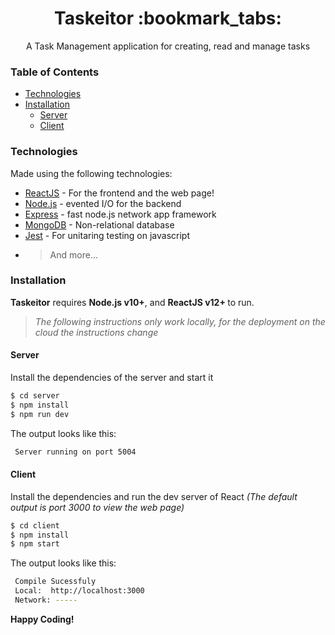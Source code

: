 <h1 align="center">Taskeitor :bookmark_tabs: </h1>
<p align="center"> A Task Management application for creating, read and manage tasks</p>


### Table of Contents

- [Technologies](#technologies)
- [Installation](#installation)
  - [Server](#server)
  - [Client](#client)



### Technologies

Made using the following technologies: 
   * [ReactJS] - For the frontend and the web page!
   * [Node.js] - evented I/O for the backend
   * [Express] - fast node.js network app framework 
   * [MongoDB] - Non-relational database
   * [Jest] - For unitaring testing on javascript
   * > And more...
 
 
 ### Installation

 <b>Taskeitor</b> requires <b>Node.js v10+</b>, and <b>ReactJS v12+ </b> to run.
 
 > *The following instructions only work locally, for the deployment on the cloud the instructions change*
 
 #### Server 
 Install the dependencies of the server and start it 

```sh
$ cd server
$ npm install 
$ npm run dev
```
 The output looks like this:
 ```sh
  Server running on port 5004
 ```
 
 #### Client 
 Install the dependencies and run the dev server of React *(The default output is port 3000 to view the web page)*
 
 ```sh
 $ cd client
 $ npm install
 $ npm start
 ```
  The output looks like this:
 ```sh
  Compile Sucessfuly
  Local:  http://localhost:3000 
  Network: -----
 ```
 
 
<b align="center"> **Happy Coding!**</b>

 [Node.js]: <http://nodejs.org>
 [Express]: <http://expressjs.com>
 [ReactJs]: <https://reactjs.org>
 [Express]: <https://expressjs.com/>
 [MongoDB]: <https://www.mongodb.com/>
 [Jest]: <https://jestjs.io/>

